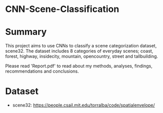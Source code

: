# CNN-Scene-Classification
# Summary
This project aims to use CNNs to classify a scene categorization dataset, scene32. The dataset includes 8 categories of everyday scenes; coast, forest, highway, insidecity, mountain, opencountry, street and tallbuilding.

Please read 'Report.pdf' to read about my methods, analyses, findings, recommendations and conclusions.

# Dataset
- scene32: https://people.csail.mit.edu/torralba/code/spatialenvelope/
